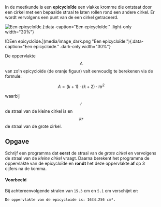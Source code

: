 In de meetkunde is een **epicycloïde** een vlakke kromme die ontstaat door een cirkel met een bepaalde straal te laten rollen rond een andere cirkel. Er wordt vervolgens een punt van de een cirkel getraceerd.

![Een epicycloïde.](media/image.png "Een epicycloïde."){:data-caption="Een epicycloïde." .light-only width="30%"}

!DEen epicycloïde.](media/image_dark.png "Een epicycloïde."){:data-caption="Een epicycloïde." .dark-only width="30%"}

De oppervlakte $$A$$ van zo'n epicycloïde (de oranje figuur) valt eenvoudig te berekenen via de formule:

$$
    A = (k+1)\cdot (k+2)\cdot \pi r^2
$$

waarbij $$r$$ de straal van de kleine cirkel is en $$kr$$ de straal van de grote cirkel. 

## Opgave
Schrijf een programma dat **eerst** de straal van de *grote cirkel* en vervolgens de straal van de *kleine cirkel* vraagt. Daarna berekent het programma de oppervlakte van de epicycloïde en **rondt** het deze oppervlakte **af** op 3 cijfers na de komma.

#### Voorbeeld

Bij achtereenvolgende stralen van `15.3` cm en `5.1` cm verschijnt er:

```
De oppervlakte van de epicycloïde is: 1634.256 cm².
```

